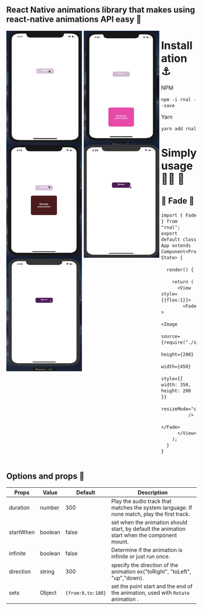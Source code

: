 ## React Native animations library that makes using react-native animations API easy 🚀

<img src="./images/Fade.gif"
     alt="Markdown Monster icon"
     width="150px"
     height="300px"
     style="float: left; margin-right: 5px; width:200px"   />
<img src="./images/SlideUp.gif"
     alt="Markdown Monster icon"
      width="150px"
     height="300px"
     style="float: left; margin-right: 5px; width:200px" width="150px"
     height="300px" />
<img src="./images/infinite.gif"
     alt="Markdown Monster icon"
      width="150px"
     height="300px"
     style="float: left; margin-right: 5px; width:200px"   />
<img src="./images/ZoomIn.gif"
     alt="Markdown Monster icon"
      width="150px"
     height="300px"
     style="float: left; margin-right: 5px; width:200px"   />
<img src="./images/SlideInRight.gif"
     alt="Markdown Monster icon"
      width="150px"
     height="300px"
     style="float: left; margin-right: 5px; width:200px"/>

# Installation ⚓️

- NPM

```
npm -i rnal --save
```

- Yarn

```
yarn add rnal
```

# Simply usage 💪🏽 🙌

## 🎈 Fade 🎈

```
import { Fade } from "rnal";
export default class App extends Component<Props, State> {

  render() {

    return (
      <View style={{flex:1}}>
        <Fade >
          <Image
            source={require("./images/flowrs.jpg")}
            height={200}
            width={450}
            style={{ width: 350, height: 200 }}
            resizeMode="cover"
          />
        </Fade>
      </View>
    );
  }
}


```

## Options and props 🎁

| Props     | Value   | Default           | Description                                                                                   |
| --------- | ------- | ----------------- | --------------------------------------------------------------------------------------------- |
| duration  | number  | 300               | Play the audio track that matches the system language. If none match, play the first track.   |
| startWhen | boolean | false             | set when the animation should start, by default the animation start when the component mount. |
| infinite  | boolean | false             | Determine if the animation is infinite or just run once.                                      |
| direction | string  | 300               | specify the direction of the animation ex("toRight", "toLeft", "up","down).                   |
| sets      | Object  | `{from:0,to:180}` | set the point start and the end of the animation, used with `Rotate` animation .              |
